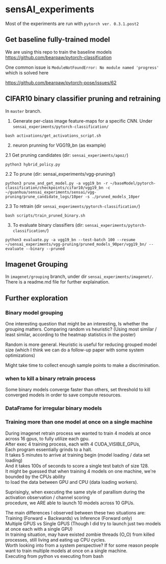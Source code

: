 # sensAI_experiments

Most of the experiments are run with `pytorch ver. 0.3.1.post2`

## Get baseline fully-trained model

We are using this repo to train the baseline models https://github.com/bearpaw/pytorch-classification

One common issue is `ModuleNotFoundError: No module named 'progress'` which is solved here 

https://github.com/bearpaw/pytorch-pose/issues/62

## CIFAR10 binary classifier pruning and retraining

In `master` branch.

1. Generate per-class image feature-maps for a specific CNN. Under `sensai_experiments/pytorch-classification/`

`bash activations/get_activations_script.sh`

2. neuron prunning for VGG19_bn (as example)

2.1 Get pruning candidates (dir: `sensai_experiments/apoz/`)

`python3 hybrid_policy.py`

2.2 To prune (dir: sensai_experiments/vgg-pruning/)

`python3 prune_and_get_model.py -a vgg19_bn -r ~/baseModel/pytorch-classification/checkpoints/cifar10/vgg19_bn -c ~/guanhua/sensai_experiments/sensai/vgg-pruning/prune_candidate_logs/10per -s ./pruned_models_10per`

2.3 To retrain (dir `sensai_experiments/pytorch-classification/`)

`bash scripts/train_pruned_binary.sh`

3. To evaluate binary classifiers (dir: `sensai_experiments/pytorch-classification/`)

`python3 evaluate.py -a vgg19_bn --test-batch 100 --resume ~/sensai_experiments/vgg-pruning/pruned_models_90per/vgg19_bn/ --evaluate --binary --pruned`

## Imagenet Grouping

In `imagenet/grouping` branch, under dir `sensai_experiments/imagenet/`. There is a readme.md file for further explaination.

## Further exploration

### Binary model grouping

One interesting question that might be an interesting,
Is whether the grouping matters.
Comparing random vs heuristic? (Using most similar / least similar, according to the heatmap statistics in the poster)

Random is more general. Heuristic is useful for reducing grouped model size (which I think we can do a follow-up paper with some system optimizations)

Might take time to collect enough sample points to make a discrimination.

### when to kill a binary retrain process

Some binary models converge faster than others, set threshold to kill converged models in order to save compute resources.

### DataFrame for irregular binary models

### Training more than one model at once on a single machine 
During imagenet retrain process we wanted to train 4 models at once across 16 gpus, to fully utilize each gpu. <br>
After exec 4 training process, each with 4 CUDA_VISIBLE_GPUs, <br>
Each program essentially grinds to a halt. <br>
It takes 5 minutes to arrive at training begin (model loading / data set loading) <br>
And it takes 100s of seconds to score a single test batch of size 128.  <br>
It might be guessed that when training 4 models on one machine, we're bounded by the CPUs ability <br>
to load the data between GPU and CPU (data loading workers).  <br> 

Suprisingly, when executing the same style of parallism during the activation observation / channel scoring <br>
procedure, we ARE able to launch 10 models across 10 GPUs. <br>

The main differences I observed between these two situations are: <br>
Training (Forward + Backwards) vs Inference (Forward only) <br>
Multiple GPUS vs Single GPUS (Though I did try to launch just two models at once each with a single GPU) <br>
In training situation, may have existed zombie threads (O_O) from killed processes, still living and eating up CPU cycles. <br>
Worth looking into from a system perspective? If for some reason people want to train multiple models at once on a single machine.<br>
Executing from python vs executing from bash
